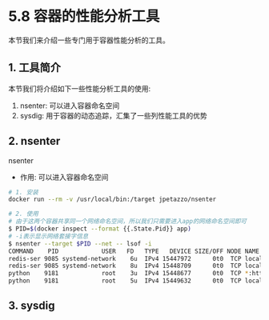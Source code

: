 # 5.8 容器的性能分析工具

本节我们来介绍一些专门用于容器性能分析的工具。
<!-- more -->

## 1. 工具简介
本节我们将介绍如下一些性能分析工具的使用:
1. nsenter: 可以进入容器命名空间
2. sysdig: 用于容器的动态追踪，汇集了一些列性能工具的优势

## 2. nsenter
nsenter
- 作用: 可以进入容器命名空间

```bash
# 1. 安装
docker run --rm -v /usr/local/bin:/target jpetazzo/nsenter

# 2. 使用
# 由于这两个容器共享同一个网络命名空间，所以我们只需要进入app的网络命名空间即可
$ PID=$(docker inspect --format {{.State.Pid}} app)
# -i表示显示网络套接字信息
$ nsenter --target $PID --net -- lsof -i
COMMAND    PID            USER   FD   TYPE   DEVICE SIZE/OFF NODE NAME
redis-ser 9085 systemd-network    6u  IPv4 15447972      0t0  TCP localhost:6379 (LISTEN)
redis-ser 9085 systemd-network    8u  IPv4 15448709      0t0  TCP localhost:6379->localhost:32996 (ESTABLISHED)
python    9181            root    3u  IPv4 15448677      0t0  TCP *:http (LISTEN)
python    9181            root    5u  IPv4 15449632      0t0  TCP localhost:32996->localhost:6379 (ESTABLISHED)
```

## 3. sysdig

